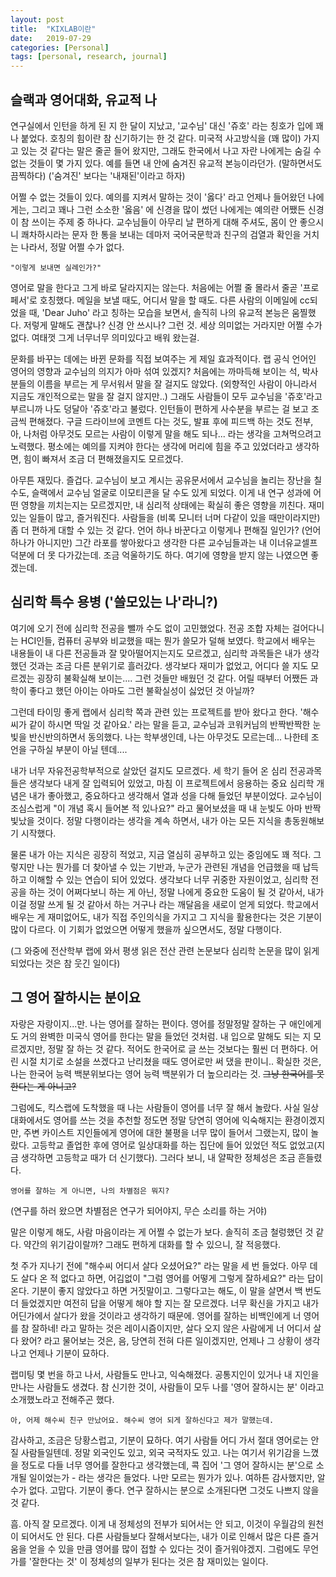 ```yaml
---
layout: post
title:  "KIXLAB이란"
date:   2019-07-29
categories: [Personal]
tags: [personal, research, journal]
---
```


## 슬랙과 영어대화, 유교적 나

연구실에서 인턴을 하게 된 지 한 달이 지났고, '교수님' 대신 '쥬호' 라는 칭호가 입에 꽤나 붙었다. 호칭의 힘이란 참 신기하기는 한 것 같다. 미국적 사고방식을 (꽤 많이) 가지고 있는 것 같다는 말은 줄곧 들어 왔지만, 그래도 한국에서 나고 자란 나에게는 숨길 수 없는 것들이 몇 가지 있다. 예를 들면 내 안에 숨겨진 유교적 본능이라던가. (말하면서도 끔찍하다) ('숨겨진' 보다는 '내재된'이라고 하자)

어쩔 수 없는 것들이 있다. 예의를 지켜서 말하는 것이 '옳다' 라고 언제나 들어왔던 나에게는, 그리고 꽤나 그런 소소한 '옳음' 에 신경을 많이 썼던 나에게는 예의란 어쨌든 신경이 참 쓰이는 주제 중 하나다. 교수님들이 아무리 날 편하게 대해 주셔도, 몸이 안 좋으시니 쾌차하시라는 문자 한 통을 보내는 데마저 국어국문학과 친구의 검열과 확인을 거치는 나라서, 정말 어쩔 수가 없다.

    "이렇게 보내면 실례인가?"

영어로 말을 한다고 그게 바로 달라지지는 않는다. 처음에는 어쩔 줄 몰라서 줄곧 '프로페서'로 호칭했다. 메일을 보낼 때도, 어디서 말을 할 때도. 다른 사람의 이메일에 cc되었을 때, 'Dear Juho' 라고 칭하는 모습을 보면서, 솔직히 나의 유교적 본능은 움찔했다. 저렇게 말해도 괜찮나? 신경 안 쓰시나? 그런 것. 세상 의미없는 거라지만 어쩔 수가 없다. 여태껏 그게 너무너무 의미있다고 배워 왔는걸.

문화를 바꾸는 데에는 바뀐 문화를 직접 보여주는 게 제일 효과적이다. 랩 공식 언어인 영어의 영향과 교수님의 의지가 아마 섞여 있겠지? 처음에는 까마득해 보이는 석, 박사 분들의 이름을 부르는 게 무서워서 말을 잘 걸지도 않았다. (외향적인 사람이 아니라서 지금도 개인적으로는 말을 잘 걸지 않지만..) 그래도 사람들이 모두 교수님을 '쥬호'라고 부르니까 나도 덩달아 '쥬호'라고 불렀다. 인턴들이 편하게 사수분을 부르는 걸 보고 조금씩 편해졌다. 구글 드라이브에 코멘트 다는 것도, 발표 후에 피드백 하는 것도 전부, 아, 나처럼 아무것도 모르는 사람이 이렇게 말을 해도 되나... 라는 생각을 고쳐먹으려고 노력했다. 평소에는 예의를 지켜야 한다는 생각에 머리에 힘을 주고 있었더라고 생각하면, 힘이 빠져서 조금 더 편해졌을지도 모르겠다.

아무튼 재밌다. 즐겁다. 교수님이 보고 계시는 공유문서에서 교수님을 놀리는 장난을 칠 수도, 슬랙에서 교수님 얼굴로 이모티콘을 달 수도 있게 되었다. 이게 내 연구 성과에 어떤 영향을 끼치는지는 모르겠지만, 내 심리적 상태에는 확실히 좋은 영향을 끼친다. 재미있는 일들이 많고, 즐거워진다. 사람들을 (비록 모니터 너머 다같이 있을 때만이라지만)좀 더 편하게 대할 수 있는 것 같다. 언어 하나 바꾼다고 이렇게나 편해질 일인가? (언어 하나가 아니지만) 그간 라포를 쌓아왔다고 생각한 다른 교수님들과는 내 이너유교셀프 덕분에 더 못 다가갔는데. 조금 억울하기도 하다. 여기에 영향을 받지 않는 나였으면 좋겠는데.

## 심리학 특수 용병 ('쓸모있는 나'라니?)

여기에 오기 전에 심리학 전공을 뺄까 수도 없이 고민했었다. 전공 조합 자체는 걸어다니는 HCI인들, 컴퓨터 공부와 비교했을 때는 뭔가 쓸모가 덜해 보였다. 학교에서 배우는 내용들이 내 다른 전공들과 잘 맞아떨어지는지도 모르겠고, 심리학 과목들은 내가 생각했던 것과는 조금 다른 분위기로 흘러갔다. 생각보다 재미가 없었고, 어디다 쓸 지도 모르겠는 굉장히 불확실해 보이는.... 그런 것들만 배웠던 것 같다. 어릴 때부터 어쨌든 과학이 좋다고 했던 아이는 아마도 그런 불확실성이 싫었던 것 아닐까? 

그런데 타이밍 좋게 랩에서 심리학 쪽과 관련 있는 프로젝트를 받아 왔다고 한다. '해수씨가 같이 하시면 딱일 것 같아요.' 라는 말을 듣고, 교수님과 코워커님의 반짝반짝한 눈빛을 반신반의하면서 동의했다. 나는 학부생인데, 나는 아무것도 모르는데... 나한테 조언을 구하실 부분이 아닐 텐데....

내가 너무 자유전공학부적으로 살았던 걸지도 모르겠다. 세 학기 들어 온 심리 전공과목들은 생각보다 내게 잘 입력되어 있었고, 마침 이 프로젝트에서 응용하는 중요 심리학 개념은 내가 좋아했고, 중요하다고 생각해서 열과 성을 다해 들었던 부분이었다. 교수님이 조심스럽게 "이 개념 혹시 들어본 적 있나요?" 라고 물어보셨을 때 내 눈빛도 아마 반짝 빛났을 것이다. 정말 다행이라는 생각을 계속 하면서, 내가 아는 모든 지식을 총동원해보기 시작했다.

물론 내가 아는 지식은 굉장히 적었고, 지금 열심히 공부하고 있는 중임에도 꽤 적다. 그렇지만 나는 뭔가를 더 찾아낼 수 있는 기반과, 누군가 관련된 개념을 언급했을 때 납득하고 이해할 수 있는 연습이 되어 있었다. 생각보다 너무 귀중한 자원이었고, 심리학 전공을 하는 것이 어쩌다보니 하는 게 아닌, 정말 나에게 중요한 도움이 될 것 같아서, 내가 이걸 정말 쓰게 될 것 같아서 하는 거구나 라는 깨달음을 새로이 얻게 되었다. 학교에서 배우는 게 재미없어도, 내가 직접 주인의식을 가지고 그 지식을 활용한다는 것은 기분이 많이 다르다. 이 기회가 없었으면 어떻게 했을까 싶으면서도, 정말 다행이다.

(그 와중에 전산학부 랩에 와서 평생 읽은 전산 관련 논문보다 심리학 논문을 많이 읽게 되었다는 것은 참 웃긴 일이다)

## 그 영어 잘하시는 분이요

자랑은 자랑이지...만. 나는 영어를 잘하는 편이다. 영어를 정말정말 잘하는 구 애인에게도 거의 완벽한 미국식 영어를 한다는 말을 들었던 것처럼. 내 입으로 말해도 되는 지 모르겠지만, 정말 잘 하는 것 같다. 적어도 한국어로 글 쓰는 것보다는 훨씬 더 편하다. 어린 시절 치기로 소설을 쓰겠다고 난리쳤을 때도 영어로만 써 댔을 판이니.. 확실한 것은, 나는 한국어 능력 백분위보다는 영어 능력 백분위가 더 높으리라는 것. <strike>그냥 한국어를 못 한다는 게 아니고?</strike>

그럼에도, 킥스랩에 도착했을 때 나는 사람들이 영어를 너무 잘 해서 놀랐다. 사실 일상대화에서도 영어를 쓰는 것을 추천할 정도면 정말 당연히 영어에 익숙해지는 환경이겠지만, 주변 카이스트 지인들에게 영어에 대한 불평을 너무 많이 들어서 그랬는지, 많이 놀랐다. 고등학교 졸업한 후에 영어로 일상대화를 하는 집단에 들어 있었던 적도 없었고(지금 생각하면 고등학교 때가 더 신기했다). 그러다 보니, 내 얄팍한 정체성은 조금 흔들렸다.

    영어를 잘하는 게 아니면, 나의 차별점은 뭐지?

(연구를 하러 왔으면 차별점은 연구가 되어야지, 무슨 소리를 하는 거야)

말은 이렇게 해도, 사람 마음이라는 게 어쩔 수 없는가 보다. 솔직히 조금 철렁했던 것 같다. 약간의 위기감이랄까? 그래도 편하게 대화를 할 수 있으니, 잘 적응했다.

첫 주가 지나기 전에 "해수씨 어디서 살다 오셨어요?" 라는 말을 세 번 들었다. 아무 데도 살다 온 적 없다고 하면, 어김없이 "그럼 영어를 어떻게 그렇게 잘하세요?" 라는 답이 온다. 기분이 좋지 않았다고 하면 거짓말이고. 그렇다고는 해도, 이 말을 살면서 백 번도 더 들었겠지만 여전히 답을 어떻게 해야 할 지는 잘 모르겠다. 너무 확신을 가지고 내가 어딘가에서 살다가 왔을 것이라고 생각하기 때문에. 영어를 잘하는 비백인에게 너 영어를 참 잘하네! 라고 말하는 것은 레이시즘이지만, 살다 오지 않은 사람에게 너 어디서 살다 왔어? 라고 물어보는 것은, 음, 당연히 전혀 다른 일이겠지만, 언제나 그 상황이 생각나고 언제나 기분이 묘하다. 

랩미팅 몇 번을 하고 나서, 사람들도 만나고, 익숙해졌다. 공통지인이 있거나 내 지인을 만나는 사람들도 생겼다. 참 신기한 것이, 사람들이 모두 나를 '영어 잘하시는 분' 이라고 소개했노라고 전해주곤 했다.

    아, 어제 해수씨 친구 만났어요. 해수씨 영어 되게 잘하신다고 제가 말했는데.

감사하고, 조금은 당황스럽고, 기분이 묘하다. 여기 사람들 어디 가서 절대 영어로는 안 질 사람들일텐데. 정말 외국인도 있고, 외국 국적자도 있고. 나는 여기서 위기감을 느꼈을 정도로 다들 너무 영어를 잘한다고 생각했는데, 콕 집어 '그 영어 잘하시는 분'으로 소개될 일이었는가 - 라는 생각은 들었다. 나만 모르는 뭔가가 있나. 여하튼 감사했지만, 알 수가 없다. 고맙다. 기분이 좋다. 연구 잘하시는 분으로 소개된다면 그것도 나쁘지 않을 것 같다.

흠. 아직 잘 모르겠다. 이게 내 정체성의 전부가 되어서는 안 되고, 이것이 우월감의 원천이 되어서도 안 된다. 다른 사람들보다 잘해서보다는, 내가 이로 인해서 많은 다른 즐거움을 얻을 수 있을 만큼 영어를 많이 접할 수 있다는 것이 즐거워야겠지. 그럼에도 무언가를 '잘한다는 것' 이 정체성의 일부가 된다는 것은 참 재미있는 일이다.